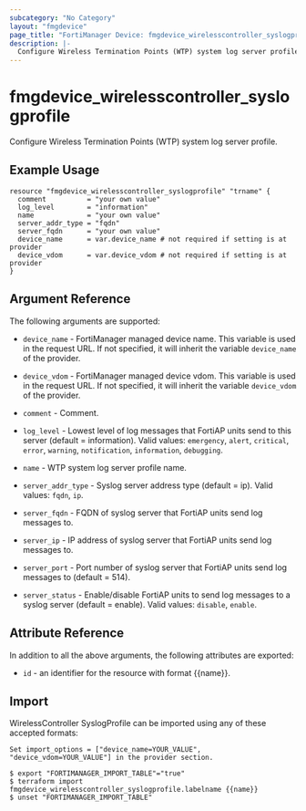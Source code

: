 ```yaml
---
subcategory: "No Category"
layout: "fmgdevice"
page_title: "FortiManager Device: fmgdevice_wirelesscontroller_syslogprofile"
description: |-
  Configure Wireless Termination Points (WTP) system log server profile.
---
```


# fmgdevice_wirelesscontroller_syslogprofile
Configure Wireless Termination Points (WTP) system log server profile.

## Example Usage

```hcl
resource "fmgdevice_wirelesscontroller_syslogprofile" "trname" {
  comment          = "your own value"
  log_level        = "information"
  name             = "your own value"
  server_addr_type = "fqdn"
  server_fqdn      = "your own value"
  device_name      = var.device_name # not required if setting is at provider
  device_vdom      = var.device_vdom # not required if setting is at provider
}
```

## Argument Reference


The following arguments are supported:

* `device_name` - FortiManager managed device name. This variable is used in the request URL. If not specified, it will inherit the variable `device_name` of the provider.
* `device_vdom` - FortiManager managed device vdom. This variable is used in the request URL. If not specified, it will inherit the variable `device_vdom` of the provider.

* `comment` - Comment.
* `log_level` - Lowest level of log messages that FortiAP units send to this server (default = information). Valid values: `emergency`, `alert`, `critical`, `error`, `warning`, `notification`, `information`, `debugging`.

* `name` - WTP system log server profile name.
* `server_addr_type` - Syslog server address type (default = ip). Valid values: `fqdn`, `ip`.

* `server_fqdn` - FQDN of syslog server that FortiAP units send log messages to.
* `server_ip` - IP address of syslog server that FortiAP units send log messages to.
* `server_port` - Port number of syslog server that FortiAP units send log messages to (default = 514).
* `server_status` - Enable/disable FortiAP units to send log messages to a syslog server (default = enable). Valid values: `disable`, `enable`.



## Attribute Reference

In addition to all the above arguments, the following attributes are exported:
* `id` - an identifier for the resource with format {{name}}.

## Import

WirelessController SyslogProfile can be imported using any of these accepted formats:
```
Set import_options = ["device_name=YOUR_VALUE", "device_vdom=YOUR_VALUE"] in the provider section.

$ export "FORTIMANAGER_IMPORT_TABLE"="true"
$ terraform import fmgdevice_wirelesscontroller_syslogprofile.labelname {{name}}
$ unset "FORTIMANAGER_IMPORT_TABLE"
```

